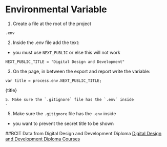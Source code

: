 # Environmental Variable

1. Create a file at the root of the project

```
.env
```

2. Inside the .env file add the text:

- you must use `NEXT_PUBLIC` or else this will not work

```
NEXT_PUBLIC_TITLE = "Digital Design and Development"
```

3. On the page, in between the export and report write the variable:

```
var title = process.env.NEXT_PUBLIC_TITLE;
```

{title}

```
5. Make sure the `.gitignore` file has the `.env` inside
-
```

5. Make sure the `.gitignore` file has the `.env` inside

- you want to prevent the secret title to be shown

##BCIT Data from Digital Design and Development Diploma
[Digital Design and Development Diploma Courses](https://www.bcit.ca/programs/digital-design-and-development-diploma-full-time-6515dipma/#courses)
